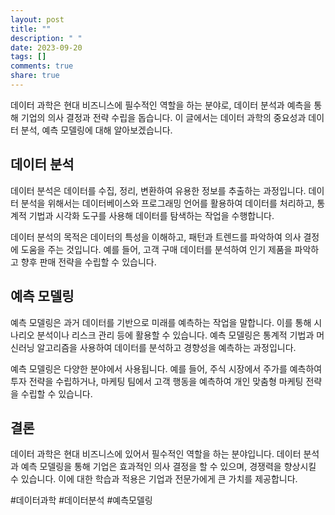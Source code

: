 ```yaml
---
layout: post
title: ""
description: " "
date: 2023-09-20
tags: []
comments: true
share: true
---
```


데이터 과학은 현대 비즈니스에 필수적인 역할을 하는 분야로, 데이터 분석과 예측을 통해 기업의 의사 결정과 전략 수립을 돕습니다. 이 글에서는 데이터 과학의 중요성과 데이터 분석, 예측 모델링에 대해 알아보겠습니다.

## 데이터 분석

데이터 분석은 데이터를 수집, 정리, 변환하여 유용한 정보를 추출하는 과정입니다. 데이터 분석을 위해서는 데이터베이스와 프로그래밍 언어를 활용하여 데이터를 처리하고, 통계적 기법과 시각화 도구를 사용해 데이터를 탐색하는 작업을 수행합니다.

데이터 분석의 목적은 데이터의 특성을 이해하고, 패턴과 트렌드를 파악하여 의사 결정에 도움을 주는 것입니다. 예를 들어, 고객 구매 데이터를 분석하여 인기 제품을 파악하고 향후 판매 전략을 수립할 수 있습니다. 

## 예측 모델링

예측 모델링은 과거 데이터를 기반으로 미래를 예측하는 작업을 말합니다. 이를 통해 시나리오 분석이나 리스크 관리 등에 활용할 수 있습니다. 예측 모델링은 통계적 기법과 머신러닝 알고리즘을 사용하여 데이터를 분석하고 경향성을 예측하는 과정입니다.

예측 모델링은 다양한 분야에서 사용됩니다. 예를 들어, 주식 시장에서 주가를 예측하여 투자 전략을 수립하거나, 마케팅 팀에서 고객 행동을 예측하여 개인 맞춤형 마케팅 전략을 수립할 수 있습니다.

## 결론

데이터 과학은 현대 비즈니스에 있어서 필수적인 역할을 하는 분야입니다. 데이터 분석과 예측 모델링을 통해 기업은 효과적인 의사 결정을 할 수 있으며, 경쟁력을 향상시킬 수 있습니다. 이에 대한 학습과 적용은 기업과 전문가에게 큰 가치를 제공합니다.

#데이터과학 #데이터분석 #예측모델링
